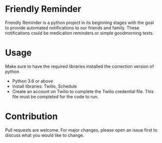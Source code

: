 # Friendly Reminder 
Friendly Reminder is a python project in its beginning stages with the goal to provide automated notifications to our friends and family. These notifications could be medication reminders or simple goodmorning texts. 

# Usage 
Make sure to have the required libraries installed the correction version of python 
* Python 3.6 or above
* Install libraries: Twilio, Schedule 
* Create an account on Twilio to complete the Twilio credential file. This file must be completed for the code to run. 

# Contribution 
Pull requests are welcome. For major changes, please open an issue first to discuss what you would like to change.


